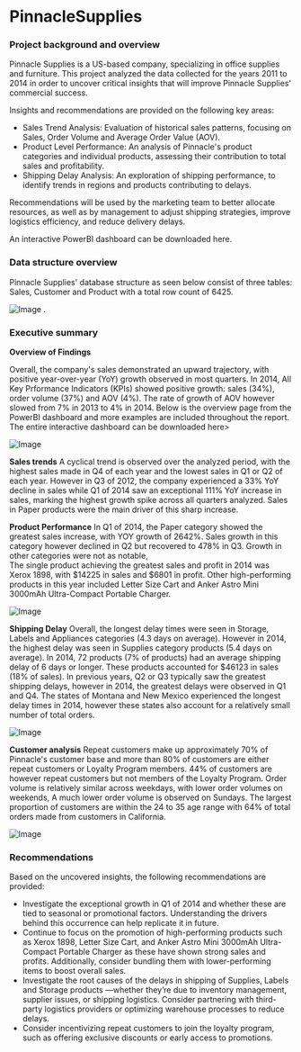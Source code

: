 # PinnacleSupplies

### Project background and overview
Pinnacle Supplies is a US-based company, specializing in office supplies and furniture. This project analyzed the data collected for the years 2011 to 2014 in order to uncover critical insights that will improve Pinnacle Supplies' commercial success.

Insights and recommendations are provided on the following key areas:

- Sales Trend Analysis: Evaluation of historical sales patterns, focusing on Sales, Order Volume and Average Order Value (AOV).
- Product Level Performance: An analysis of Pinnacle's product categories and individual products, assessing their contribution to total sales and profitability.
- Shipping Delay Analysis: An exploration of shipping performance, to identify trends in regions and products contributing to delays.

Recommendations will be used by the marketing team to better allocate resources, as well as by management to adjust shipping strategies, improve logistics efficiency, and reduce delivery delays.

An interactive PowerBI dashboard can be downloaded here.

### Data structure overview
Pinnacle Supplies' database structure as seen below consist of three tables: Sales, Customer and Product with a total row count of 6425.

![Image](https://github.com/user-attachments/assets/8f5f85ba-3c16-4b36-b36e-9dea65e0d6a2)
. 

### Executive summary
**Overview of Findings**

Overall, the company's sales demonstrated an upward trajectory, with positive year-over-year (YoY) growth observed in most quarters. In 2014, All Key Prformance Indicators (KPIs) showed positive growth: sales (34%), order volume (37%) and AOV (4%). The rate of growth of AOV however slowed from 7% in 2013 to 4% in 2014.
Below is the overview page from the PowerBI dashboard and more examples are included throughout the report. The entire interactive dashboard can be downloaded here>

![Image](https://github.com/user-attachments/assets/c46a666b-ab84-47f7-9dd3-7c7d7bc756e8)

**Sales trends**
A cyclical trend is observed over the analyzed period, with the highest sales made in Q4 of each year and the lowest sales in Q1 or Q2 of each year.
However in Q3 of 2012, the company experienced a 33% YoY decline in sales while Q1 of 2014 saw an exceptional 111% YoY increase in sales, marking the highest growth spike across all quarters analyzed. Sales in Paper products were the main driver of this sharp increase.

**Product Performance**
In Q1 of 2014, the Paper category showed the greatest sales increase, with YOY growth of 2642%. Sales growth in this category however declined in Q2 but recovered to 478% in Q3. Growth in other categories were not as notable,  
The single product achieving the greatest sales and profit in 2014 was Xerox 1898, with $14225 in sales and $6801 in profit. Other high-performing products in this year included Letter Size Cart and Anker Astro Mini 3000mAh Ultra-Compact Portable Charger. 

![Image](https://github.com/user-attachments/assets/1364438b-97e4-43d1-b81c-40f01a8c3edf)

**Shipping Delay**
Overall, the longest delay times were seen in Storage, Labels and Appliances categories (4.3 days on average). However in 2014, the highest delay was seen in Supplies category products (5.4 days on average).
In 2014, 72 products (7% of products) had an average shipping delay of 6 days or longer. These products accounted for $46123 in sales (18% of sales).
In previous years, Q2 or Q3 typically saw the greatest shipping delays, however in 2014, the greatest delays were observed in Q1 and Q4.
The states of Montana and New Mexico experienced the longest delay times in 2014, however these states also account for a relatively small number of total orders.

![Image](https://github.com/user-attachments/assets/e2adefca-eea2-449b-b182-db6ce28b6105)

**Customer analysis**
Repeat customers make up approximately 70% of Pinnacle's customer base and more than 80% of customers are either repeat customers or Loyalty Program members. 44% of customers are however repeat customers but not members of the Loyalty Program.
Order volume is relatively similar across weekdays, with lower order volumes on weekends, A much lower order volume is observed on Sundays. 
The largest proportion of customers are within the 24 to 35 age range with 64% of total orders made from customers in California.

![Image](https://github.com/user-attachments/assets/3636da26-f744-4719-8e11-82a42c7b74dc)


### Recommendations
Based on the uncovered insights, the following recommendations are provided:

- Investigate the exceptional growth in Q1 of 2014 and whether these are tied to seasonal or promotional factors. Understanding the drivers behind this occurrence can help replicate it in future.
- Continue to focus on the promotion of high-performing products such as Xerox 1898, Letter Size Cart, and Anker Astro Mini 3000mAh Ultra-Compact Portable Charger as these have shown strong sales and profits. Additionally, consider bundling them with lower-performing items to boost overall sales.
-  Investigate the root causes of the delays in shipping of Supplies, Labels and Storage products —whether they’re due to inventory management, supplier issues, or shipping logistics. Consider partnering with third-party logistics providers or optimizing warehouse processes to reduce delays.
- Consider incentivizing repeat customers to join the loyalty program, such as offering exclusive discounts or early access to promotions.
